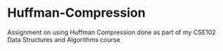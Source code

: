# Huffman-Compression
Assignment on using Huffman Compression done as part of my CSE102 Data Structures and Algorithms course
